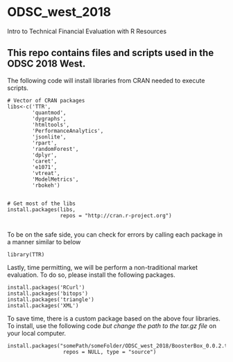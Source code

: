 # ODSC_west_2018
Intro to Technical Financial Evaluation with R Resources 

## This repo contains files and scripts used in the ODSC 2018 West.  
The following code will install libraries from CRAN needed to execute scripts.
```
# Vector of CRAN packages
libs<-c('TTR',
        'quantmod',
        'dygraphs',
        'htmltools',
        'PerformanceAnalytics',
        'jsonlite',
        'rpart',
        'randomForest',
        'dplyr',
        'caret',
        'e1071',
        'vtreat',
        'ModelMetrics',
        'rbokeh')


# Get most of the libs
install.packages(libs, 
                 repos = "http://cran.r-project.org")


```
To be on the safe side, you can check for errors by calling each package in a manner similar to below

```
library(TTR)

```
Lastly, time permitting, we will be perform a non-traditional market evaluation.  To do so, please install the following packages.

```
install.packages('RCurl')
install.packages('bitops')
install.packages('triangle')
install.packages('XML')
```

To save time, there is a custom package based on the above four libraries. To install, use the following code *but change the path to the tar.gz file* on your local computer.

```
install.packages("somePath/someFolder/ODSC_west_2018/BoosterBox_0.0.2.tar.gz",
                  repos = NULL, type = "source")
```